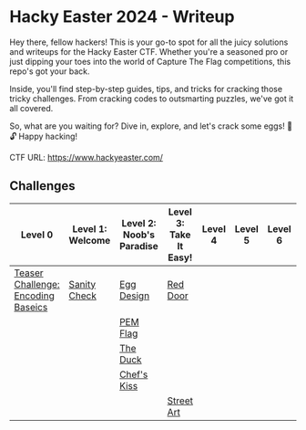 # Hacky Easter 2024 - Writeup
Hey there, fellow hackers! This is your go-to spot for all the juicy solutions and writeups for the Hacky Easter CTF. Whether you're a seasoned pro or just dipping your toes into the world of Capture The Flag competitions, this repo's got your back.

Inside, you'll find step-by-step guides, tips, and tricks for cracking those tricky challenges. From cracking codes to outsmarting puzzles, we've got it all covered.

So, what are you waiting for? Dive in, explore, and let's crack some eggs! 🥚🔓 Happy hacking!

CTF URL: https://www.hackyeaster.com/ 

## Challenges
| Level 0 | Level 1: Welcome | Level 2: Noob's Paradise | Level 3: Take It Easy! | Level 4 | Level 5 | Level 6 | Level 7 | Level 8 | Level 9 |
| ------- | ------- | ------- | ------- | ------- | ------- | ------- | ------- | ------- | ------- |
|[Teaser Challenge: Encoding Baseics](<Level 0 - Teaser/README.md>)|[Sanity Check](<Level 1 - Welcome/Sanitiy Check/README.md>)|[Egg Design](<Level 2 - Noob's Paradise/Egg Design/README.md>)|[Red Door](<Level 3 - Level 3: Take It Easy/Red Door/README.md>)|         |         |         |         |         |         |
|         |         |[PEM Flag](<Level 2 - Noob's Paradise/PEM Flag/README.md>)|         |         |         |         |         |         |         |
|         |         |[The Duck](<Level 2 - Noob's Paradise/The Duck/README.md>)|         |         |         |         |         |         |         |
|         |         |[Chef's Kiss](<Level 2 - Noob's Paradise/Chef's Kiss 👌/README.md>)|         |         |         |         |         |         |         |
|         |         |         |[Street Art](<Level 3 - Level 3: Take It Easy/Street Art/README.md>)|         |         |         |         |         |         |